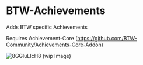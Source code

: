# BTW-Achievements
Adds BTW specific Achievements

Requires Achievement-Core (https://github.com/BTW-Community/Achievements-Core-Addon)

![8GGluLIcH8](https://user-images.githubusercontent.com/25046819/134048072-2d5ca940-fe19-4e09-b9a9-1cbcd9c44b4d.gif)
(wip Image)
